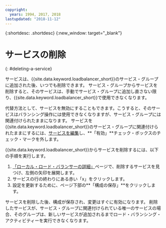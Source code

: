 ```yaml
---
copyright:
  years: 1994, 2017, 2018
lastupdated: "2018-11-12"
---
```


{:shortdesc: .shortdesc}
{:new_window: target="_blank"}

# サービスの削除
{: #deleting-a-service}

サービスは、{{site.data.keyword.loadbalancer_short}}のサービス・グループに追加された後、いつでも削除できます。 サービス・グループからサービスを削除すると、そのサービスは、手動でサービス・グループに追加し直さない限り、{{site.data.keyword.loadbalancer_short}}で使用できなくなります。 

代替方法として、サービスを無効にすることもできます。こうすると、そのサービスはバランシング操作には使用できなくなりますが、サービス・グループには関連付けられたままになります。 サービスを{{site.data.keyword.loadbalancer_short}}のサービス・グループに関連付けられたままにするには、[サービスを編集](/docs/infrastructure/local-load-balancer?topic=local-load-balancer-editing-a-service)し、**「有効」**チェック・ボックスのチェック・マークを外します。 

{{site.data.keyword.loadbalancer_short}}からサービスを削除するには、以下の手順を実行します。

1. [「ローカル・ロード・バランサーの詳細」](/docs/infrastructure/local-load-balancer?topic=local-load-balancer-viewing-local-load-balancer-details)ページで、削除するサービスを見つけ、左側の矢印を展開します。
2. サービスの行の終わりにある赤い「x」をクリックします。
3. 設定を更新するために、ページ下部の**「構成の保存」**をクリックします。

サービスを削除した後、構成が保存され、変更はすぐに有効になります。 削除したサービスが、サービス・グループに関連付けられている唯一のサービスの場合、そのグループは、新しいサービスが追加されるまでロード・バランシング・アクティビティーを実行できなくなります。
